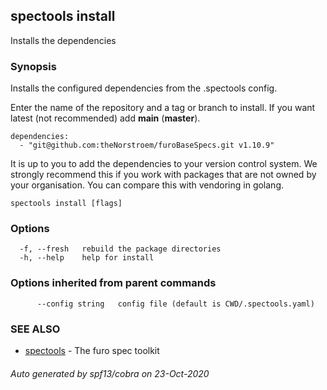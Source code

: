 ## spectools install

Installs the dependencies

### Synopsis

Installs the configured dependencies from the .spectools config.

Enter the name of the repository and a tag or branch to install. If you want latest (not recommended) add **main** (**master**). 

    dependencies:
      - "git@github.com:theNorstroem/furoBaseSpecs.git v1.10.9"

It is up to you to add the dependencies to your version control system. We strongly recommend this if you work with packages that are not owned by 
your organisation. You can compare this with vendoring in golang.



```
spectools install [flags]
```

### Options

```
  -f, --fresh   rebuild the package directories
  -h, --help    help for install
```

### Options inherited from parent commands

```
      --config string   config file (default is CWD/.spectools.yaml)
```

### SEE ALSO

* [spectools](spectools.md)	 - The furo spec toolkit

###### Auto generated by spf13/cobra on 23-Oct-2020
